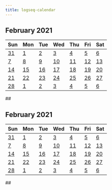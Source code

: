 ```yaml
---
title: logseq-calendar
---
```


##
<div class="logseq-tools-calendar"><h2>February 2021</h2>
<table><thead><tr><th>Sun</th><th>Mon</th><th>Tue</th><th>Wed</th><th>Thu</th><th>Fri</th><th>Sat</th></tr></thead><tbody><tr><td class="outofmonth"><a data-ref="Jan 31st, 2021" href="#/page/Jan 31st, 2021" class="page-ref">31</a></td><td><a data-ref="Feb 1st, 2021" href="#/page/Feb 1st, 2021" class="page-ref">1</a></td><td><a data-ref="Feb 2nd, 2021" href="#/page/Feb 2nd, 2021" class="page-ref">2</a></td><td><a data-ref="Feb 3rd, 2021" href="#/page/Feb 3rd, 2021" class="page-ref">3</a></td><td><a data-ref="Feb 4th, 2021" href="#/page/Feb 4th, 2021" class="page-ref">4</a></td><td><a data-ref="Feb 5th, 2021" href="#/page/Feb 5th, 2021" class="page-ref">5</a></td><td><a data-ref="Feb 6th, 2021" href="#/page/Feb 6th, 2021" class="page-ref">6</a></td></tr><tr><td><a data-ref="Feb 7th, 2021" href="#/page/Feb 7th, 2021" class="page-ref">7</a></td><td><a data-ref="Feb 8th, 2021" href="#/page/Feb 8th, 2021" class="page-ref">8</a></td><td><a data-ref="Feb 9th, 2021" href="#/page/Feb 9th, 2021" class="page-ref">9</a></td><td><a data-ref="Feb 10th, 2021" href="#/page/Feb 10th, 2021" class="page-ref">10</a></td><td><a data-ref="Feb 11th, 2021" href="#/page/Feb 11th, 2021" class="page-ref">11</a></td><td><a data-ref="Feb 12th, 2021" href="#/page/Feb 12th, 2021" class="page-ref">12</a></td><td><a data-ref="Feb 13th, 2021" href="#/page/Feb 13th, 2021" class="page-ref">13</a></td></tr><tr><td><a data-ref="Feb 14th, 2021" href="#/page/Feb 14th, 2021" class="page-ref">14</a></td><td><a data-ref="Feb 15th, 2021" href="#/page/Feb 15th, 2021" class="page-ref">15</a></td><td><a data-ref="Feb 16th, 2021" href="#/page/Feb 16th, 2021" class="page-ref">16</a></td><td><a data-ref="Feb 17th, 2021" href="#/page/Feb 17th, 2021" class="page-ref">17</a></td><td><a data-ref="Feb 18th, 2021" href="#/page/Feb 18th, 2021" class="page-ref">18</a></td><td><a data-ref="Feb 19th, 2021" href="#/page/Feb 19th, 2021" class="page-ref">19</a></td><td><a data-ref="Feb 20th, 2021" href="#/page/Feb 20th, 2021" class="page-ref">20</a></td></tr><tr><td><a data-ref="Feb 21st, 2021" href="#/page/Feb 21st, 2021" class="page-ref">21</a></td><td><a data-ref="Feb 22nd, 2021" href="#/page/Feb 22nd, 2021" class="page-ref">22</a></td><td><a data-ref="Feb 23rd, 2021" href="#/page/Feb 23rd, 2021" class="page-ref">23</a></td><td><a data-ref="Feb 24th, 2021" href="#/page/Feb 24th, 2021" class="page-ref">24</a></td><td><a data-ref="Feb 25th, 2021" href="#/page/Feb 25th, 2021" class="page-ref">25</a></td><td><a data-ref="Feb 26th, 2021" href="#/page/Feb 26th, 2021" class="page-ref">26</a></td><td><a data-ref="Feb 27th, 2021" href="#/page/Feb 27th, 2021" class="page-ref">27</a></td></tr><tr><td><a data-ref="Feb 28th, 2021" href="#/page/Feb 28th, 2021" class="page-ref">28</a></td><td class="outofmonth"><a data-ref="Mar 1st, 2021" href="#/page/Mar 1st, 2021" class="page-ref">1</a></td><td class="outofmonth"><a data-ref="Mar 2nd, 2021" href="#/page/Mar 2nd, 2021" class="page-ref">2</a></td><td class="outofmonth"><a data-ref="Mar 3rd, 2021" href="#/page/Mar 3rd, 2021" class="page-ref">3</a></td><td class="outofmonth"><a data-ref="Mar 4th, 2021" href="#/page/Mar 4th, 2021" class="page-ref">4</a></td><td class="outofmonth"><a data-ref="Mar 5th, 2021" href="#/page/Mar 5th, 2021" class="page-ref">5</a></td><td class="outofmonth"><a data-ref="Mar 6th, 2021" href="#/page/Mar 6th, 2021" class="page-ref">6</a></td></tr></tbody></table></div>
##
<div class="logseq-tools-calendar"><h2>February 2021</h2>
<table><thead><tr><th>Sun</th><th>Mon</th><th>Tue</th><th>Wed</th><th>Thu</th><th>Fri</th><th>Sat</th></tr></thead><tbody><tr><td class="outofmonth"><a data-ref="Jan 31st, 2021" href="#/page/Jan 31st, 2021" class="page-ref">31</a></td><td><a data-ref="Feb 1st, 2021" href="#/page/Feb 1st, 2021" class="page-ref">1</a></td><td><a data-ref="Feb 2nd, 2021" href="#/page/Feb 2nd, 2021" class="page-ref">2</a></td><td><a data-ref="Feb 3rd, 2021" href="#/page/Feb 3rd, 2021" class="page-ref">3</a></td><td><a data-ref="Feb 4th, 2021" href="#/page/Feb 4th, 2021" class="page-ref">4</a></td><td><a data-ref="Feb 5th, 2021" href="#/page/Feb 5th, 2021" class="page-ref">5</a></td><td><a data-ref="Feb 6th, 2021" href="#/page/Feb 6th, 2021" class="page-ref">6</a></td></tr><tr><td><a data-ref="Feb 7th, 2021" href="#/page/Feb 7th, 2021" class="page-ref">7</a></td><td><a data-ref="Feb 8th, 2021" href="#/page/Feb 8th, 2021" class="page-ref">8</a></td><td><a data-ref="Feb 9th, 2021" href="#/page/Feb 9th, 2021" class="page-ref">9</a></td><td><a data-ref="Feb 10th, 2021" href="#/page/Feb 10th, 2021" class="page-ref">10</a></td><td><a data-ref="Feb 11th, 2021" href="#/page/Feb 11th, 2021" class="page-ref">11</a></td><td><a data-ref="Feb 12th, 2021" href="#/page/Feb 12th, 2021" class="page-ref">12</a></td><td><a data-ref="Feb 13th, 2021" href="#/page/Feb 13th, 2021" class="page-ref">13</a></td></tr><tr><td><a data-ref="Feb 14th, 2021" href="#/page/Feb 14th, 2021" class="page-ref">14</a></td><td><a data-ref="Feb 15th, 2021" href="#/page/Feb 15th, 2021" class="page-ref">15</a></td><td><a data-ref="Feb 16th, 2021" href="#/page/Feb 16th, 2021" class="page-ref">16</a></td><td><a data-ref="Feb 17th, 2021" href="#/page/Feb 17th, 2021" class="page-ref">17</a></td><td><a data-ref="Feb 18th, 2021" href="#/page/Feb 18th, 2021" class="page-ref">18</a></td><td><a data-ref="Feb 19th, 2021" href="#/page/Feb 19th, 2021" class="page-ref">19</a></td><td><a data-ref="Feb 20th, 2021" href="#/page/Feb 20th, 2021" class="page-ref">20</a></td></tr><tr><td><a data-ref="Feb 21st, 2021" href="#/page/Feb 21st, 2021" class="page-ref">21</a></td><td><a data-ref="Feb 22nd, 2021" href="#/page/Feb 22nd, 2021" class="page-ref">22</a></td><td><a data-ref="Feb 23rd, 2021" href="#/page/Feb 23rd, 2021" class="page-ref">23</a></td><td><a data-ref="Feb 24th, 2021" href="#/page/Feb 24th, 2021" class="page-ref">24</a></td><td><a data-ref="Feb 25th, 2021" href="#/page/Feb 25th, 2021" class="page-ref">25</a></td><td><a data-ref="Feb 26th, 2021" href="#/page/Feb 26th, 2021" class="page-ref">26</a></td><td><a data-ref="Feb 27th, 2021" href="#/page/Feb 27th, 2021" class="page-ref">27</a></td></tr><tr><td><a data-ref="Feb 28th, 2021" href="#/page/Feb 28th, 2021" class="page-ref">28</a></td><td class="outofmonth"><a data-ref="Mar 1st, 2021" href="#/page/Mar 1st, 2021" class="page-ref">1</a></td><td class="outofmonth"><a data-ref="Mar 2nd, 2021" href="#/page/Mar 2nd, 2021" class="page-ref">2</a></td><td class="outofmonth"><a data-ref="Mar 3rd, 2021" href="#/page/Mar 3rd, 2021" class="page-ref">3</a></td><td class="outofmonth"><a data-ref="Mar 4th, 2021" href="#/page/Mar 4th, 2021" class="page-ref">4</a></td><td class="outofmonth"><a data-ref="Mar 5th, 2021" href="#/page/Mar 5th, 2021" class="page-ref">5</a></td><td class="outofmonth"><a data-ref="Mar 6th, 2021" href="#/page/Mar 6th, 2021" class="page-ref">6</a></td></tr></tbody></table></div>
##
